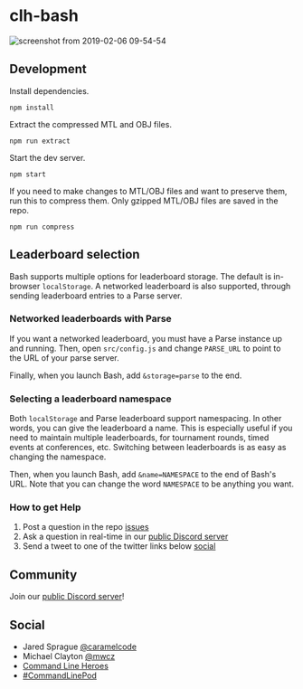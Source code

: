 # clh-bash

![screenshot from 2019-02-06 09-54-54](https://user-images.githubusercontent.com/3926730/52349830-53226480-29f5-11e9-82a9-783a04808e55.png)

## Development

Install dependencies.

    npm install

Extract the compressed MTL and OBJ files.

    npm run extract

Start the dev server.

    npm start

If you need to make changes to MTL/OBJ files and want to preserve them, run this to compress them.  Only gzipped MTL/OBJ files are saved in the repo.

    npm run compress

## Leaderboard selection

Bash supports multiple options for leaderboard storage.  The default is in-browser `localStorage`.  A networked leaderboard is also supported, through sending leaderboard entries to a Parse server.

### Networked leaderboards with Parse

If you want a networked leaderboard, you must have a Parse instance up and running. Then, open `src/config.js` and change `PARSE_URL` to point to the URL of your parse server.

Finally, when you launch Bash, add `&storage=parse` to the end.

### Selecting a leaderboard namespace

Both `localStorage` and Parse leaderboard support namespacing.  In other words, you can give the leaderboard a name.  This is especially useful if you need to maintain multiple leaderboards, for tournament rounds, timed events at conferences, etc.  Switching between leaderboards is as easy as changing the namespace.

Then, when you launch Bash, add `&name=NAMESPACE` to the end of Bash's URL.  Note that you can change the word `NAMESPACE` to be anything you want.


### How to get Help

1. Post a question in the repo [issues](https://github.com/CommandLineHeroes/clh-bash/issues)
2. Ask a question in real-time in our [public Discord server](https://discord.gg/rpnmpVj)
3. Send a tweet to one of the twitter links below [social](#social)

## Community

Join our [public Discord server](https://discord.gg/rpnmpVj)!

## Social

 - Jared Sprague [@caramelcode](https://twitter.com/caramelcode)
 - Michael Clayton [@mwcz](https://twitter.com/mwcz)
 - [Command Line Heroes](https://www.redhat.com/en/command-line-heroes)
 - [#CommandLinePod](https://twitter.com/hashtag/CommandLinePod?src=hash)
